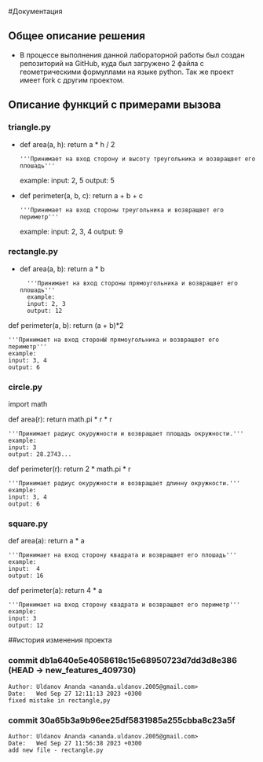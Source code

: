 #Документация
## Общее описание решения
- В процессе выполнения данной лабораторной работы был создан репозиторий на GitHub, куда был загружено 2 файла с геометрическими формуллами на языке python. Так же проект имеет fork с другим проектом.
## Описание функций с примерами вызова
### triangle.py

- def area(a, h):
    return a * h / 2

      '''Принимает на вход сторону и высоту треугольника и возвращвет его плошадь'''

    example:
    input: 2, 5
    output: 5

- def perimeter(a, b, c):
    return a + b + c

      '''Принимает на вход стороны треугольника и возвращвет его периметр'''
    example:
    input: 2, 3, 4
    output: 9

### rectangle.py
- def area(a, b):
    return a * b

        '''Принимает на вход стороны прямоугольника и возвращвет его плошадь'''
        example:
        input: 2, 3
        output: 12

def perimeter(a, b):
    return (a + b)*2

    '''Принимает на вход сторонЫ прямоугольника и возвращвет его периметр'''
    example:
    input: 3, 4
    output: 6
### circle.py
import math


def area(r):
    return math.pi * r * r 

    '''Принимает радиус окуружности и возвращает площадь окружности.'''
    example:
    input: 3
    output: 28.2743...
def perimeter(r):
    return 2 * math.pi * r

    '''Принимает радиус окуружности и возвращает длинну окружности.'''
    example:
    input: 3, 4
    output: 6

### square.py
def area(a):
    return a * a

    '''Принимает на вход сторону квадрата и возвращвет его плошадь'''
    example:
    input:  4
    output: 16

def perimeter(a):
    return 4 * a

    '''Принимает на вход сторону квадрата и возвращвет его периметр'''
    example:
    input: 3
    output: 12

##история изменения проекта
### commit db1a640e5e4058618c15e68950723d7dd3d8e386 (HEAD -> new_features_409730)
    Author: Uldanov Ananda <ananda.uldanov.2005@gmail.com>
    Date:   Wed Sep 27 12:11:13 2023 +0300
    fixed mistake in rectangle,py
### commit 30a65b3a9b96ee25df5831985a255cbba8c23a5f

    Author: Uldanov Ananda <ananda.uldanov.2005@gmail.com>
    Date:   Wed Sep 27 11:56:38 2023 +0300
    add new file - rectangle.py

